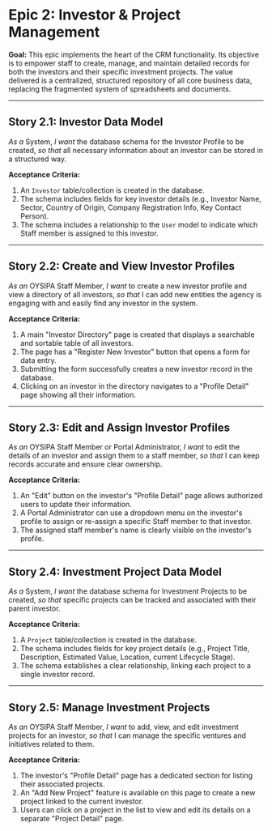 # Epic 2: Investor & Project Management

**Goal:** This epic implements the heart of the CRM functionality. Its objective is to empower staff to create, manage, and maintain detailed records for both the investors and their specific investment projects. The value delivered is a centralized, structured repository of all core business data, replacing the fragmented system of spreadsheets and documents.

---

## Story 2.1: Investor Data Model

*As a* System,
*I want* the database schema for the Investor Profile to be created,
*so that* all necessary information about an investor can be stored in a structured way.

**Acceptance Criteria:**
1.  An `Investor` table/collection is created in the database.
2.  The schema includes fields for key investor details (e.g., Investor Name, Sector, Country of Origin, Company Registration Info, Key Contact Person).
3.  The schema includes a relationship to the `User` model to indicate which Staff member is assigned to this investor.

---

## Story 2.2: Create and View Investor Profiles

*As an* OYSIPA Staff Member,
*I want* to create a new investor profile and view a directory of all investors,
*so that* I can add new entities the agency is engaging with and easily find any investor in the system.

**Acceptance Criteria:**
1.  A main "Investor Directory" page is created that displays a searchable and sortable table of all investors.
2.  The page has a "Register New Investor" button that opens a form for data entry.
3.  Submitting the form successfully creates a new investor record in the database.
4.  Clicking on an investor in the directory navigates to a "Profile Detail" page showing all their information.

---

## Story 2.3: Edit and Assign Investor Profiles

*As an* OYSIPA Staff Member or Portal Administrator,
*I want* to edit the details of an investor and assign them to a staff member,
*so that* I can keep records accurate and ensure clear ownership.

**Acceptance Criteria:**
1.  An "Edit" button on the investor's "Profile Detail" page allows authorized users to update their information.
2.  A Portal Administrator can use a dropdown menu on the investor's profile to assign or re-assign a specific Staff member to that investor.
3.  The assigned staff member's name is clearly visible on the investor's profile.

---

## Story 2.4: Investment Project Data Model

*As a* System,
*I want* the database schema for Investment Projects to be created,
*so that* specific projects can be tracked and associated with their parent investor.

**Acceptance Criteria:**
1.  A `Project` table/collection is created in the database.
2.  The schema includes fields for key project details (e.g., Project Title, Description, Estimated Value, Location, current Lifecycle Stage).
3.  The schema establishes a clear relationship, linking each project to a single investor record.

---

## Story 2.5: Manage Investment Projects

*As an* OYSIPA Staff Member,
*I want* to add, view, and edit investment projects for an investor,
*so that* I can manage the specific ventures and initiatives related to them.

**Acceptance Criteria:**
1.  The investor's "Profile Detail" page has a dedicated section for listing their associated projects.
2.  An "Add New Project" feature is available on this page to create a new project linked to the current investor.
3.  Users can click on a project in the list to view and edit its details on a separate "Project Detail" page.
